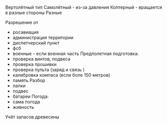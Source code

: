 Вертолётный тип
Самолётный - из-за давления 
Коптерный - вращается в разные стороны 
Разные

Разрешение от 
- росавиация
- администрация территории
- диспетчерский пункт 
- фсб
- военные - если военная часть
Предполетная подготовка:
- проверка винтов, подвеса
- проверка прошивки
- проверка пульта (заряд и связь )
- калибровка компаса (если боле 150 метров)
- память
Разбор
- лапки
- подвес
- батареи
Погода:
- сама погода
- живность


Учёт запасов древесины 